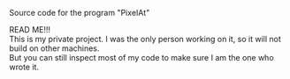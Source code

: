 Source code for the program "PіxеlАt"

READ ME!!!<br>
This is my private project. I was the only person working on it, so it will not build on other machines.
<br>But you can still inspect most of my code to make sure I am the one who wrote it.
